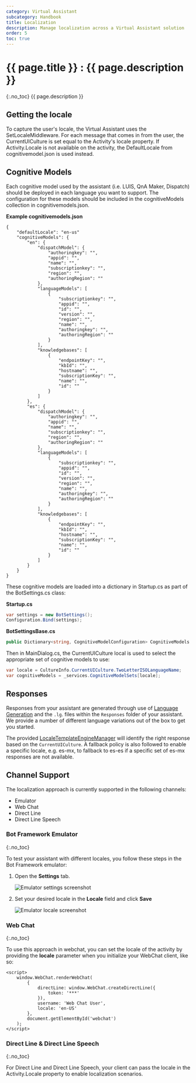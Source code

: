 ```yaml
---
category: Virtual Assistant
subcategory: Handbook
title: Localization
description: Manage localization across a Virtual Assistant solution
order: 5
toc: true
---
```


# {{ page.title }} : {{ page.description }}
{:.no_toc}
{{ page.description }}

## Getting the locale
To capture the user's locale, the Virtual Assistant uses the SetLocaleMiddleware. For each message that comes in from the user, the CurrentUICulture is set equal to the Activity's locale property. If Activity.Locale is not available on the activity, the DefaultLocale from cognitivemodel.json is used instead.

## Cognitive Models
Each cognitive model used by the assistant (i.e. LUIS, QnA Maker, Dispatch) should be deployed in each language you want to support. The configuration for these models should be included in the cognitiveModels collection in cognitivemodels.json.

**Example cognitivemodels.json**
```
{
    "defaultLocale": "en-us"
    "cognitiveModels": {
        "en": {
            "dispatchModel": {
                "authoringkey": "",
                "appid": "",
                "name": "",
                "subscriptionkey": "",
                "region": "",
                "authoringRegion": ""
            },
            "languageModels": [
                {
                    "subscriptionkey": "",
                    "appid": "",
                    "id": "",
                    "version": "",
                    "region": "",
                    "name": "",
                    "authoringkey": "",
                    "authoringRegion": ""
                }
            ],
            "knowledgebases": [
                {
                    "endpointKey": "",
                    "kbId": "",
                    "hostname": "",
                    "subscriptionKey": "",
                    "name": "",
                    "id": ""
                }
            ]
        },
        "es": {
            "dispatchModel": {
                "authoringkey": "",
                "appid": "",
                "name": "",
                "subscriptionkey": "",
                "region": "",
                "authoringRegion": ""
            },
            "languageModels": [
                {
                    "subscriptionkey": "",
                    "appid": "",
                    "id": "",
                    "version": "",
                    "region": "",
                    "name": "",
                    "authoringkey": "",
                    "authoringRegion": ""
                }
            ],
            "knowledgebases": [
                {
                    "endpointKey": "",
                    "kbId": "",
                    "hostname": "",
                    "subscriptionKey": "",
                    "name": "",
                    "id": ""
                }
            ]
        }
    }
}
```

These cognitive models are loaded into a dictionary in Startup.cs as part of the BotSettings.cs class:

**Startup.cs**
```csharp
var settings = new BotSettings();
Configuration.Bind(settings);
```

**BotSettingsBase.cs**
```csharp
public Dictionary<string, CognitiveModelConfiguration> CognitiveModels { get; set; }
```

Then in MainDialog.cs, the CurrentUICulture local is used to select the appropriate set of cognitive models to use:

```csharp
var locale = CultureInfo.CurrentUICulture.TwoLetterISOLanguageName;
var cognitiveModels = _services.CognitiveModelSets[locale];
```

## Responses

Responses from your assistant are generated through use of [Language Generation](https://github.com/Microsoft/BotBuilder-Samples/tree/main/experimental/language-generation#readme) and the `.lg`. files within the `Responses` folder of your assistant. We provide a number of different language variations out of the box to get you started.

The provided [LocaleTemplateEngineManager](https://github.com/microsoft/botframework-solutions/blob/master/sdk/csharp/libraries/microsoft.bot.solutions/Responses/LocaleTemplateEngineManager.cs) will identify the right response based on the `CurrentUICulture`. A fallback policy is also followed to enable a specific locale, e.g. es-mx, to fallback to es-es if a specific set of es-mx responses are not available.

## Channel Support
The localization approach is currently supported in the following channels:
- Emulator
- Web Chat
- Direct Line
- Direct Line Speech

### Bot Framework Emulator
{:.no_toc}

To test your assistant with different locales, you follow these steps in the Bot Framework emulator:

1. Open the **Settings** tab.

    ![Emulator settings screenshot]({{site.baseurl}}/assets/images/emulator_settings.png)

1. Set your desired locale in the **Locale** field and click **Save**

    ![Emulator locale screenshot]({{site.baseurl}}/assets/images/emulator_locale.jpg)

### Web Chat
{:.no_toc}

To use this approach in webchat, you can set the locale of the activity by providing the **locale** parameter when you initialize your WebChat client, like so:

```
<script>
    window.WebChat.renderWebChat(
        {
            directLine: window.WebChat.createDirectLine({
                token: '***'
            }),
            username: 'Web Chat User',
            locale: 'en-US'
        },
        document.getElementById('webchat')
    );
</script>
```

### Direct Line & Direct Line Speech
{:.no_toc}

For Direct Line and Direct Line Speech, your client can pass the locale in the Activity.Locale property to enable localization scenarios.